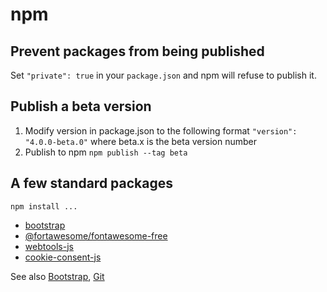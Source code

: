 # npm

## Prevent packages from being published

Set `"private": true` in your `package.json` and npm will refuse to publish it.

## Publish a beta version

1. Modify version in package.json to the following format `"version": "4.0.0-beta.0"` where beta.x is the beta version number
2. Publish to npm `npm publish --tag beta`

## A few standard packages

`npm install ...`

- [bootstrap](https://www.npmjs.com/package/bootstrap)
- [@fortawesome/fontawesome-free](https://www.npmjs.com/package/@fortawesome/fontawesome-free)
- [webtools-js](https://www.npmjs.com/package/webtools-js)
- [cookie-consent-js](https://www.npmjs.com/package/cookie-consent-js)

See also [Bootstrap](Bootstrap), [Git](Git)